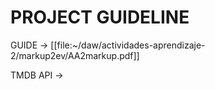 # PROJECT GUIDELINE

GUIDE -> [[file:~/daw/actividades-aprendizaje-2/markup2ev/AA2markup.pdf]]

TMDB API ->
